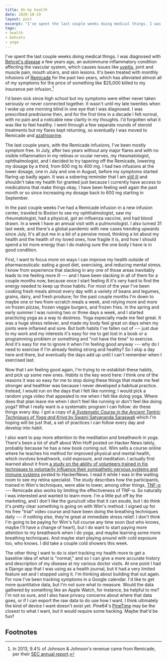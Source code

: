 ```yaml
---
title: On my health
date: 2020-10-29
layout: post
excerpt: "I've spent the last couple weeks doing medical things. I was diagnosed with Behçet's disease a few years ago, an autoimmune inflammatory condition affecting the vascular system, which causes issues like uveitis, joint and muscle pain, mouth ulcers, and skin lesions. It's been treated with monthly infusions of Remicade for the past two years, which has alleviated almost all of my symptoms for the price of something like $25,000 billed to my insurance per infusion."
tags:
- health
- behcets
- yoga
---
```


I've spent the last couple weeks doing medical things. I was diagnosed with
[Behçet's disease](https://en.wikipedia.org/wiki/Beh%C3%A7et%27s_disease
"Behçet's disease - Wikipedia") a few years ago, an autoimmune inflammatory
condition affecting the vascular system, which causes issues like
[uveitis](https://en.wikipedia.org/wiki/Uveitis "Uveitis - Wikipedia"), joint
and muscle pain, mouth ulcers, and skin lesions. It's been treated with monthly
infusions of [Remicade](https://en.wikipedia.org/wiki/Infliximab "Infliximab -
Wikipedia") for the past two years, which has alleviated almost all of my
symptoms for the price of something like $25,000 billed to my insurance per
infusion.[^1]

I'd been sick since high school but my symptoms were either never taken
seriously or never connected together. It wasn't until my late twenties when I
woke up one morning blind in one eye that I was diagnosed. I was prescribed
prednisone then, and for the first time in a decade I felt normal, with no pain
and a noticable new clarity in my thoughts. I'd forgotten what it was like to
feel healthy. I went through a few separate rounds of steroid treatments but my
flares kept returning, so eventually I was moved to Remicade and
[azathioprine](https://en.wikipedia.org/wiki/Azathioprine "Azathioprine -
Wikipedia").

The last couple years, with the Remicade infusions, I've been mostly symptom
free. In July, after two years without any major flares and with no visible
inflammation in my retinas or ocular nerves, my rheumatologist, ophthalmologist,
and I decided to try tapering off the Remicade, lowering my dosage by a third,
from 600 mg to 400 mg. I had two infusions at the lower dosage, one in July and
one in August, before my symptoms started flaring up badly again. It was a
sobering reminder that I am [still
ill](https://www.youtube.com/watch?v=na1N4glBjWo "The Smiths - Still Ill (Derby
Assembly Rooms, Dec 7th 1983) - YouTube") and shouldn't take my health for
granted just because I currently have access to medications that make things
okay. I have been feeling well again the past month or so since increasing my
dosage back to 600 mg starting in September.

In the past couple weeks I've had a Remicade infusion in a new infusion center,
traveled to Boston to see my ophthalmologist, saw my rheumatologist, had a
physical, got an influenza vaccine, and had blood drawn. In a week I have an
annual visit with a pulmonologist. I also turned 31 last week, and there's a
global pandemic with new cases trending upwards since July. It's all put me in a
bit of a pensive mood, thinking a lot about my health and the health of my loved
ones, how fragile it is, and how I should spend a lot more energy than I do
making sure the one body I have is in good condition.

First, I want to focus more on ways I can improve my health outside of
pharmaceuticals: eating a good diet, exercising, and reducing mental stress. I
know from experience that slacking in any one of those areas inevitably leads to
me feeling more ill --- and I have been slacking in all of them for a couple
months now, because once I start feeling ill it's very hard to find the energy
needed to keep up those habits. For most of the year I've been cooking fresh
meals almost every day with a variety of beans and legumes, grains, dairy, and
fresh produce; for the past couple months I'm down to maybe one or two
from-scratch meals a week, and relying more and more on frozen pizzas, frozen
veggie burgers, and frozen fries. In the spring and early summer I was running
two or three days a week, and I started practicing yoga as a way to destress.
Yoga especially made me feel great. It was a huge stress reliever, and made my
body feel great on days when my joints were inflamed and sore. But both habits
I've fallen out of --- just due to my work and my interests it's easy for me to
get lost in a book or a programming problem or something and "not have the time"
to exercise. And it's easy for me to ignore it when I'm feeling good anyway ---
why do I need to exercise if I'm already feeling strong and healthy? So I skip a
day here and there, but eventually the days add up until I can't remember when I
exercised last.

Now that I am feeling good again, I'm trying to re-establish these habits, and
pick up some new ones. *Habits* is the key word here: I think one of the reasons
it was so easy for me to stop doing these things that made me feel stronger and
healthier was because I never developed a habitual practice. Instead, I would
run on the days that I felt like running; I would pick a random yoga video that
appealed to me when I felt like doing yoga. Where does that plan leave me when I
don't feel like running or don't feel like doing yoga? What I really want is a
systematic program I can follow: do these things every day. I got a copy of [*A
Systematic Course in the Ancient Tantric Techniques of Yoga and Kriya* by Swami
Satyananda
Saraswati](https://www.biharyoga.net/a-systematic-course-in-the-ancient-tantric-techniques-of-yoga-and-kriya.php
"A Systematic Course in the Ancient Tantric Techniques of Yoga and Kriya by
Swami Satyananda Saraswati") which I'm hoping will be just that, a set of
practices I can follow every day and develop into habit.

I also want to pay more attention to the meditation and breathwork in yoga.
There's been a lot of stuff about Wim Hoff posted on Hacker News lately,
probably because he has a new book coming out. Wim sells a course online where
he teaches his method for improved physical and mental health, which
involves breathwork, cold exposure, and meditation. I actually first learned
about it from [a study on the ability of volunteers trained in his techniques to
voluntarily influence their sympathetic nervous systems and immune
systems](https://www.pnas.org/content/111/20/7379?fbclid=IwAR3x-VkSQWn8Ji_7FQt_EEsbhL8dSzdLo57HyecPXXaVqee9SAiPEpCk6gQ
"Kox, van Eijk, et. al. 'Voluntary activation of the sympathetic nervous system
and attenuation of the innate immune response in humans.' PNSA May 20, 2014.")
posted to HackerNews. I read it while I was in the waiting room to see my
retina specialist. The study describes how the participants, trained in Wim's
techniques, were able to lower, among other things,
[TNF-α](https://en.wikipedia.org/wiki/Tumor_necrosis_factor "Tumor necrosis
factor - Wikipedia") --- Remicade also works by limiting the effectiveness of
TNF-α. So naturally I was interested and wanted to learn more. I'm a
little put off by the marketing, and I don't like the guru/cult vibe that it can
exude, but I do think it's pretty clear something is going on with Wim's method.
I signed up for his free "trial" video course and have been doing the breathing
techniques daily --- if nothing else, they're great at immediate stress relief.
I don't think I'm going to be paying for Wim's full course any time soon (but
who knows, maybe I'll have a change of heart), but I do want to start paying
more attention to my breathwork when I do yoga, and maybe learning some more
breathing techniques. And maybe start playing around with cold exposure too, who
knows. I did take a couple cold showers this week.

The other thing I want to do is start tracking my health more to get a baseline
idea of what is "normal," and so I can give a more accurate history and
description of my disease at my various doctor visits. At one point I had a
Django app that I was using as a health journal, but it had a very limited
feature set and I stopped using it. I'm thinking about building that out again.
For now I've been tracking symptoms in a Google calendar. I'd like to get more
quantitatve data, but I'm not sure what to measure. Would the data gathered by
something like an Apple Watch, for instance, be helpful to me? I'm not so sure,
and I also have privacy concerns about where that data goes, or if I can export
the raw data to do use how I want. I think ultimately the kind of device I want
doesn't exist yet. Pine64's [PineTime](https://www.pine64.org/pinetime/
"PineTime - Pine64") may be the closest to what I want, but it would require
some hacking. Maybe that'd be fun?

## Footnotes

[^1]: In 2013, 9.4% of Johnson & Johnson's revenue came from Remicade, per their
    [SEC annual
    report](https://www.sec.gov/Archives/edgar/data/200406/000020040614000033/a2013122910-k.htm
    "ANNUAL REPORT PURSUANT TO SECTION 13 OF THE SECURITIES EXCHANGE ACT OF
    1934 - Johnson & Johnson - 2013-12-29").
